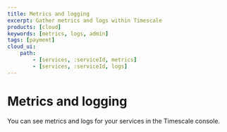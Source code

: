 ```yaml
---
title: Metrics and logging
excerpt: Gather metrics and logs within Timescale
products: [cloud]
keywords: [metrics, logs, admin]
tags: [payment]
cloud_ui:
    path:
        - [services, :serviceId, metrics]
        - [services, :serviceId, logs]
---
```


# Metrics and logging

You can see metrics and logs for your services in the Timescale console.
